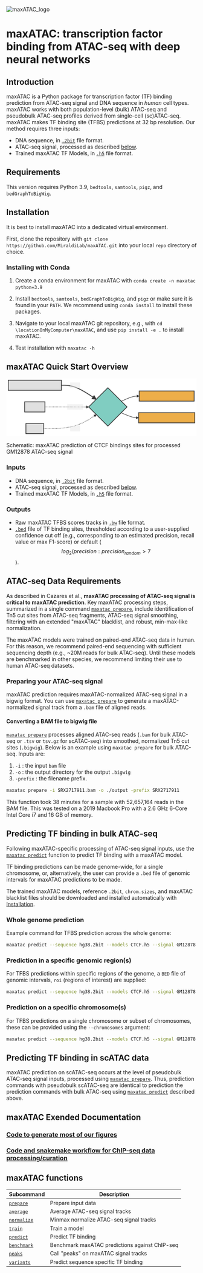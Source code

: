 ![maxATAC_logo](https://user-images.githubusercontent.com/47329147/137503708-86d000ef-d6d4-4f75-99aa-39f8aab6dec5.png)

# maxATAC: transcription factor binding from ATAC-seq with deep neural networks

## Introduction

maxATAC is a Python package for transcription factor (TF) binding prediction from ATAC-seq signal and DNA sequence in *human* cell types. maxATAC works with both population-level (bulk) ATAC-seq and pseudobulk ATAC-seq profiles derived from single-cell (sc)ATAC-seq. maxATAC makes TF binding site (TFBS) predictions at 32 bp resolution. Our method requires three inputs:

* DNA sequence, in [`.2bit`](https://genome.ucsc.edu/goldenPath/help/twoBit.html) file format.
* ATAC-seq signal, processed as described [below](#Preparing-your-ATAC-seq-signal).
* Trained maxATAC TF Models, in [`.h5`](https://www.tensorflow.org/tutorials/keras/save_and_load) file format.

## Requirements

This version requires Python 3.9, `bedtools`, `samtools`, `pigz`, and `bedGraphToBigWig`.

## Installation

It is best to install maxATAC into a dedicated virtual environment.

First, clone the repository with `git clone https://github.com/MiraldiLab/maxATAC.git` into your local `repo` directory of choice.

### Installing with Conda

1. Create a conda environment for maxATAC with `conda create -n maxatac python=3.9`

2. Install `bedtools`, `samtools`, `bedGraphToBigWig`, and `pigz` or make sure it is found in your `PATH`. We recommend using `conda install` to install these packages.

3. Navigate to your local maxATAC git repository, e.g., with `cd \locationOnMyComputer\maxATAC`, and use `pip install -e .` to install maxATAC.

4. Test installation with `maxatac -h`

## maxATAC Quick Start Overview

![maxATAC Predict Overview](./docs/readme/maxatac_predict_overview.svg)

Schematic: maxATAC prediction of CTCF bindings sites for processed GM12878 ATAC-seq signal

### Inputs

* DNA sequence, in [`.2bit`](https://genome.ucsc.edu/goldenPath/help/twoBit.html) file format.
* ATAC-seq signal, processed as described [below](#Preparing-your-ATAC-seq-signal).
* Trained maxATAC TF Models, in [`.h5`](https://www.tensorflow.org/tutorials/keras/save_and_load) file format.

### Outputs

* Raw maxATAC TFBS scores tracks in [`.bw`](https://genome.ucsc.edu/FAQ/FAQformat.html#format6.1) file format.
* [`.bed`](https://genome.ucsc.edu/FAQ/FAQformat.html#format1) file of TF binding sites, thresholded according to a user-supplied confidence cut off (e.g., corresponding to an estimated precision, recall value or max F1-score) or default ($$log_2(precision:precision_{random} > 7$$).

## ATAC-seq Data Requirements

As described in Cazares et al., **maxATAC processing of ATAC-seq signal is critical to maxATAC prediction**. Key maxATAC processing steps, summarized in a single command [`maxatac prepare`](./docs/readme/prepare.md#Prepare), include identification of Tn5 cut sites from ATAC-seq fragments, ATAC-seq signal smoothing, filtering with an extended "maxATAC" blacklist, and robust, min-max-like normalization. 

The maxATAC models were trained on paired-end ATAC-seq data in human. For this reason, we recommend  paired-end sequencing with sufficient sequencing depth (e.g., ~20M reads for bulk ATAC-seq). Until these models are benchmarked in other species, we recommend limiting their use to human ATAC-seq datasets.

### Preparing your ATAC-seq signal

maxATAC prediction requires maxATAC-normalized ATAC-seq signal in a bigwig format. You can use [`maxatac prepare`](./docs/readme/prepare.md#Prepare) to generate a maxATAC-normalized signal track from a `.bam` file of aligned reads.

#### Converting a BAM file to bigwig file

[`maxatac prepare`](./docs/readme/prepare.md#Prepare) processes aligned ATAC-seq reads (`.bam` for bulk ATAC-seq or `.tsv` or `tsv.gz` for scATAC-seq) into smoothed, normalized Tn5 cut sites (`.bigwig`). Below is an example using `maxatac prepare` for bulk ATAC-seq. Inputs are:

1) `-i` : the input `bam` file
2) `-o` : the output directory for the output `.bigwig`
3) `-prefix` : the filename prefix.

```bash
maxatac prepare -i SRX2717911.bam -o ./output -prefix SRX2717911
```

This function took 38 minutes for a sample with 52,657,164 reads in the BAM file. This was tested on a 2019 Macbook Pro with a 2.6 GHz 6-Core Intel Core i7 and 16 GB of memory.

## Predicting TF binding in bulk ATAC-seq

Following maxATAC-specific processing of ATAC-seq signal inputs, use the [`maxatac predict`](./docs/readme/predict.md#Predict) function to predict TF binding with a maxATAC model.

TF binding predictions can be made genome-wide, for a single chromosome, or, alternatively, the user can provide a `.bed` file of genomic intervals for maxATAC predictions to be made.

The trained maxATAC models, reference `.2bit`, `chrom.sizes`, and maxATAC blacklist files should be downloaded and installed automatically with [Installation](#Installation).

### Whole genome prediction

Example command for TFBS prediction across the whole genome:

```bash
maxatac predict --sequence hg38.2bit --models CTCF.h5 --signal GM12878.bigwig
```

### Prediction in a specific genomic region(s)

For TFBS predictions within specific regions of the genome, a `BED` file of genomic intervals, `roi` (regions of interest) are supplied:

```bash
maxatac predict --sequence hg38.2bit --models CTCF.h5 --signal GM12878.bigwig --roi ROI.bed
```

### Prediction on a specific chromosome(s)

For TFBS predictions on a single chromosome or subset of chromosomes, these can be provided using the `--chromosomes` argument:

```bash
maxatac predict --sequence hg38.2bit --models CTCF.h5 --signal GM12878.bigwig --chromosomes chr3 chr5
```

## Predicting TF binding in scATAC data

maxATAC prediction on scATAC-seq occurs at the level of pseudobulk ATAC-seq signal inputs, processed using [`maxatac prepare`](./docs/readme/prepare.md#Prepare). Thus, prediction commands with pseudobulk scATAC-seq are identical to prediction the prediction commands with bulk ATAC-seq using [`maxatac predict`](./docs/readme/predict.md#Predict) described above.


## maxATAC Exended Documentation

### [Code to generate most of our figures](https://github.com/MiraldiLab/maxATAC_docs/tree/main/figure_code)

### [Code and snakemake workflow for ChIP-seq data processing/curation](https://github.com/MiraldiLab/maxATAC_dataScraping)

## maxATAC functions
| Subcommand                                          | Description                                    |
|-----------------------------------------------------|------------------------------------------------|
| [`prepare`](./docs/readme/prepare.md#Prepare)       | Prepare input data                             |
| [`average`](./docs/readme/average.md#Average)       | Average ATAC-seq signal tracks                 |
| [`normalize`](./docs/readme/normalize.md#Normalize) | Minmax normalize ATAC-seq signal tracks        |
| [`train`](./docs/readme/train.md#Train)             | Train a model                                  |
| [`predict`](./docs/readme/predict.md#Predict)       | Predict TF binding                             |
| [`benchmark`](./docs/readme/benchmark.md#Benchmark) | Benchmark maxATAC predictions against ChIP-seq |
| [`peaks`](./docs/readme/peaks.md#Peaks)             | Call "peaks" on maxATAC signal tracks          |
| [`variants`](./docs/readme/variants.md#Variants)    | Predict sequence specific TF binding           |
